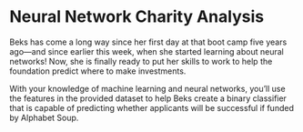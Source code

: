 # Neural Network Charity Analysis  
Beks has come a long way since her first day at that boot camp five years ago—and since earlier this week, when she started learning about neural networks! Now, she is finally ready to put her skills to work to help the foundation predict where to make investments.  

With your knowledge of machine learning and neural networks, you’ll use the features in the provided dataset to help Beks create a binary classifier that is capable of predicting whether applicants will be successful if funded by Alphabet Soup.  

